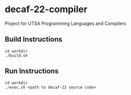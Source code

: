 # decaf-22-compiler
Project for UTSA Programming Languages and Compilers


## Build Instructions

```
cd workdir
./build.sh
```

## Run Instructions

```
cd workdir
./exec.sh <path to decaf-22 source code>
```
